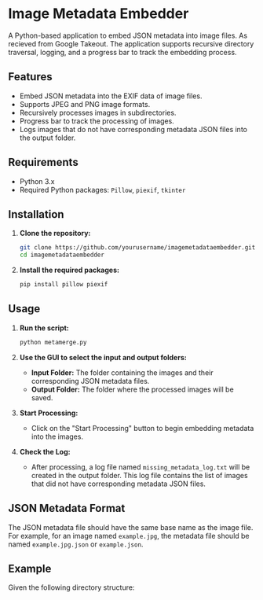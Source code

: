 # Image Metadata Embedder

A Python-based application to embed JSON metadata into image files. As recieved from Google Takeout. The application supports recursive directory traversal, logging, and a progress bar to track the embedding process.

## Features

- Embed JSON metadata into the EXIF data of image files.
- Supports JPEG and PNG image formats.
- Recursively processes images in subdirectories.
- Progress bar to track the processing of images.
- Logs images that do not have corresponding metadata JSON files into the output folder.

## Requirements

- Python 3.x
- Required Python packages: `Pillow`, `piexif`, `tkinter`

## Installation

1. **Clone the repository:**

    ```sh
    git clone https://github.com/yourusername/imagemetadataembedder.git
    cd imagemetadataembedder
    ```

2. **Install the required packages:**

    ```sh
    pip install pillow piexif
    ```

## Usage

1. **Run the script:**

    ```sh
    python metamerge.py
    ```

2. **Use the GUI to select the input and output folders:**

    - **Input Folder:** The folder containing the images and their corresponding JSON metadata files.
    - **Output Folder:** The folder where the processed images will be saved.

3. **Start Processing:**

    - Click on the "Start Processing" button to begin embedding metadata into the images.

4. **Check the Log:**

    - After processing, a log file named `missing_metadata_log.txt` will be created in the output folder. This log file contains the list of images that did not have corresponding metadata JSON files.

## JSON Metadata Format

The JSON metadata file should have the same base name as the image file. For example, for an image named `example.jpg`, the metadata file should be named `example.jpg.json` or `example.json`.

## Example

Given the following directory structure:

